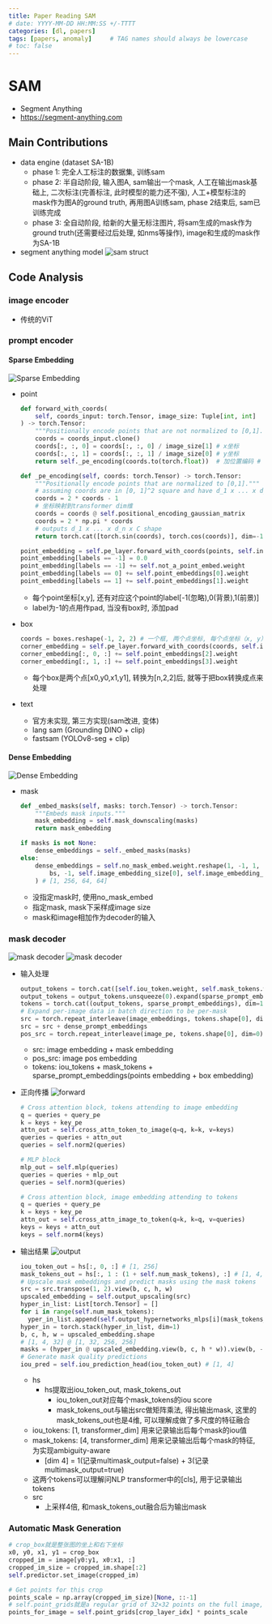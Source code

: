 ```yaml
---
title: Paper Reading SAM
# date: YYYY-MM-DD HH:MM:SS +/-TTTT
categories: [dl, papers]
tags: [papers, anomaly]     # TAG names should always be lowercase
# toc: false
---
```


# SAM
- Segment Anything
- https://segment-anything.com

## Main Contributions
- data engine (dataset SA-1B)
  - phase 1: 完全人工标注的数据集, 训练sam
  - phase 2: 半自动阶段, 输入图A, sam输出一个mask, 人工在输出mask基础上, 二次标注(完善标注, 此时模型的能力还不强), 人工+模型标注的mask作为图A的ground truth, 再用图A训练sam, phase 2结束后, sam已训练完成
  - phase 3: 全自动阶段, 给新的大量无标注图片, 将sam生成的mask作为ground truth(还需要经过后处理, 如nms等操作), image和生成的mask作为SA-1B
- segment anything model
![sam struct](/assets/img/papers-files/sam/sam_struct.png)

## Code Analysis
### image encoder
- 传统的ViT

### prompt encoder
#### Sparse Embedding
![Sparse Embedding](/assets/img/papers-files/sam/sparse_embedding.png)
- point
  ```py
  def forward_with_coords(
      self, coords_input: torch.Tensor, image_size: Tuple[int, int]
  ) -> torch.Tensor:
      """Positionally encode points that are not normalized to [0,1]."""
      coords = coords_input.clone()
      coords[:, :, 0] = coords[:, :, 0] / image_size[1] # x坐标
      coords[:, :, 1] = coords[:, :, 1] / image_size[0] # y坐标
      return self._pe_encoding(coords.to(torch.float))  # 加位置编码 # B x N x C

  def _pe_encoding(self, coords: torch.Tensor) -> torch.Tensor:
      """Positionally encode points that are normalized to [0,1]."""
      # assuming coords are in [0, 1]^2 square and have d_1 x ... x d_n x 2 shape
      coords = 2 * coords - 1
      # 坐标映射到transformer dim维
      coords = coords @ self.positional_encoding_gaussian_matrix
      coords = 2 * np.pi * coords
      # outputs d_1 x ... x d_n x C shape
      return torch.cat([torch.sin(coords), torch.cos(coords)], dim=-1)
  ```
  ```py
  point_embedding = self.pe_layer.forward_with_coords(points, self.input_image_size)
  point_embedding[labels == -1] = 0.0
  point_embedding[labels == -1] += self.not_a_point_embed.weight
  point_embedding[labels == 0] += self.point_embeddings[0].weight
  point_embedding[labels == 1] += self.point_embeddings[1].weight
  ```
  - 每个point坐标[x,y], 还有对应这个point的label[-1(忽略),0(背景),1(前景)]
  - label为-1的点用作pad, 当没有box时, 添加pad

- box
  ```py
  coords = boxes.reshape(-1, 2, 2) # 一个框, 两个点坐标, 每个点坐标（x, y）
  corner_embedding = self.pe_layer.forward_with_coords(coords, self.input_image_size)
  corner_embedding[:, 0, :] += self.point_embeddings[2].weight
  corner_embedding[:, 1, :] += self.point_embeddings[3].weight
  ```
  - 每个box是两个点[x0,y0,x1,y1], 转换为[n,2,2]后, 就等于把box转换成点来处理
- text
  - 官方未实现, 第三方实现(sam改进, 变体)
  - lang sam (Grounding DINO + clip)
  - fastsam (YOLOv8-seg + clip)

#### Dense Embedding
![Dense Embedding](/assets/img/papers-files/sam/dense_embedding.png)
- mask
  ```py
  def _embed_masks(self, masks: torch.Tensor) -> torch.Tensor:
      """Embeds mask inputs."""
      mask_embedding = self.mask_downscaling(masks)
      return mask_embedding
  ```
  ```py
  if masks is not None:
      dense_embeddings = self._embed_masks(masks)
  else:
      dense_embeddings = self.no_mask_embed.weight.reshape(1, -1, 1, 1).expand(
          bs, -1, self.image_embedding_size[0], self.image_embedding_size[1]
      ) # [1, 256, 64, 64]
  ```
  - 没指定mask时, 使用no_mask_embed
  - 指定mask, mask下采样成image size
  - mask和image相加作为decoder的输入

### mask decoder
![mask decoder](/assets/img/papers-files/sam/mask_decoder.png)
![mask decoder](/assets/img/papers-files/sam/mask_decoder_orient.png)
- 输入处理
  ```py
  output_tokens = torch.cat([self.iou_token.weight, self.mask_tokens.weight], dim=0) # [5,256]
  output_tokens = output_tokens.unsqueeze(0).expand(sparse_prompt_embeddings.size(0), -1, -1) # [1, 5, 256]
  tokens = torch.cat((output_tokens, sparse_prompt_embeddings), dim=1) # [1, 5 + S, 256]
  # Expand per-image data in batch direction to be per-mask
  src = torch.repeat_interleave(image_embeddings, tokens.shape[0], dim=0)
  src = src + dense_prompt_embeddings
  pos_src = torch.repeat_interleave(image_pe, tokens.shape[0], dim=0)
  ```
  - src: image embedding + mask embedding
  - pos_src: image pos embedding
  - tokens: iou_tokens + mask_tokens + sparse_prompt_embeddings(points embedding + box embedding)
  
- 正向传播
![forward](/assets/img/papers-files/sam/TwoWayTransformer.jpg)
  ```py
  # Cross attention block, tokens attending to image embedding
  q = queries + query_pe
  k = keys + key_pe
  attn_out = self.cross_attn_token_to_image(q=q, k=k, v=keys)
  queries = queries + attn_out
  queries = self.norm2(queries)

  # MLP block
  mlp_out = self.mlp(queries)
  queries = queries + mlp_out
  queries = self.norm3(queries)

  # Cross attention block, image embedding attending to tokens
  q = queries + query_pe
  k = keys + key_pe
  attn_out = self.cross_attn_image_to_token(q=k, k=q, v=queries)
  keys = keys + attn_out
  keys = self.norm4(keys)
  ```

- 输出结果
![output](/assets/img/papers-files/sam/decoder_output_post.jpg) 
  ```py
  iou_token_out = hs[:, 0, :] # [1, 256]
  mask_tokens_out = hs[:, 1 : (1 + self.num_mask_tokens), :] # [1, 4, 256]
  # Upscale mask embeddings and predict masks using the mask tokens
  src = src.transpose(1, 2).view(b, c, h, w)
  upscaled_embedding = self.output_upscaling(src)
  hyper_in_list: List[torch.Tensor] = []
  for i in range(self.num_mask_tokens):
    yper_in_list.append(self.output_hypernetworks_mlps[i](mask_tokens_out[:, i, :]))
  hyper_in = torch.stack(hyper_in_list, dim=1)
  b, c, h, w = upscaled_embedding.shape
  # [1, 4, 32] @ [1, 32, 256, 256]
  masks = (hyper_in @ upscaled_embedding.view(b, c, h * w)).view(b, -1, h, w) # [1, 4, 256, 256]
  # Generate mask quality predictions
  iou_pred = self.iou_prediction_head(iou_token_out) # [1, 4]
  ```
  - hs
    - hs提取出iou_token_out, mask_tokens_out
      - iou_token_out对应每个mask_tokens的iou score
      - mask_tokens_out与输出src做矩阵乘法, 得出输出mask, 这里的mask_tokens_out也是4维, 可以理解成做了多尺度的特征融合
  - iou_tokens: [1, transformer_dim] 用来记录输出后每个mask的iou值
  - mask_tokens: [4, transformer_dim] 用来记录输出后每个mask的特征, 为实现ambiguity-aware
    - [dim 4] = 1(记录multimask_output=false) + 3(记录multimask_output=true)
  - 这两个tokens可以理解问NLP transformer中的[cls], 用于记录输出tokens
  - src
    - 上采样4倍, 和mask_tokens_out融合后为输出mask
  
### Automatic Mask Generation
```py
# crop_box就是整张图的坐上和右下坐标
x0, y0, x1, y1 = crop_box
cropped_im = image[y0:y1, x0:x1, :]
cropped_im_size = cropped_im.shape[:2]
self.predictor.set_image(cropped_im)

# Get points for this crop
points_scale = np.array(cropped_im_size)[None, ::-1]
# self.point_grids就是a regular grid of 32×32 points on the full image, 即在整张图上撒了32x32个点
points_for_image = self.point_grids[crop_layer_idx] * points_scale
```